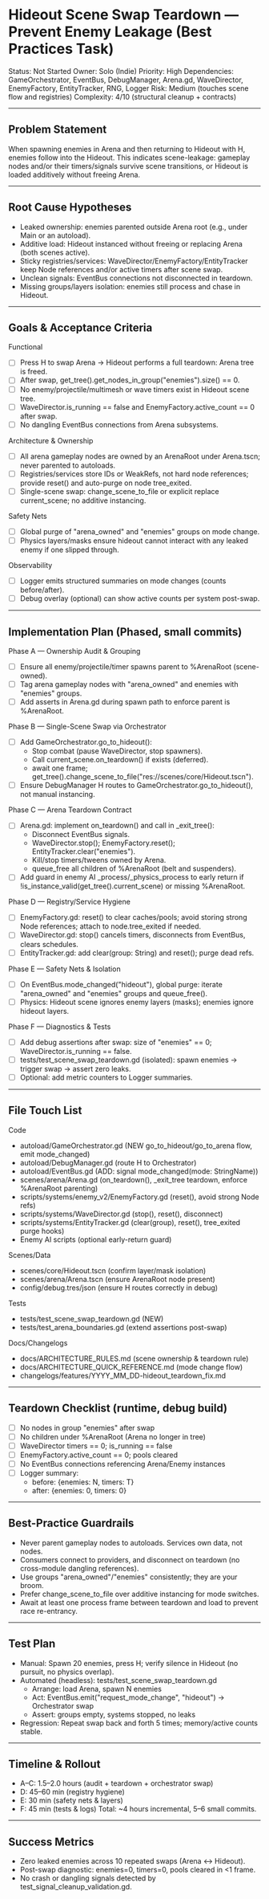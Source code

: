 # Hideout Scene Swap Teardown — Prevent Enemy Leakage (Best Practices Task)

Status: Not Started
Owner: Solo (Indie)
Priority: High
Dependencies: GameOrchestrator, EventBus, DebugManager, Arena.gd, WaveDirector, EnemyFactory, EntityTracker, RNG, Logger
Risk: Medium (touches scene flow and registries)
Complexity: 4/10 (structural cleanup + contracts)

---

## Problem Statement

When spawning enemies in Arena and then returning to Hideout with H, enemies follow into the Hideout. This indicates scene-leakage: gameplay nodes and/or their timers/signals survive scene transitions, or Hideout is loaded additively without freeing Arena.

---

## Root Cause Hypotheses

- Leaked ownership: enemies parented outside Arena root (e.g., under Main or an autoload).
- Additive load: Hideout instanced without freeing or replacing Arena (both scenes active).
- Sticky registries/services: WaveDirector/EnemyFactory/EntityTracker keep Node references and/or active timers after scene swap.
- Unclean signals: EventBus connections not disconnected in teardown.
- Missing groups/layers isolation: enemies still process and chase in Hideout.

---

## Goals & Acceptance Criteria

Functional
- [ ] Press H to swap Arena → Hideout performs a full teardown: Arena tree is freed.
- [ ] After swap, get_tree().get_nodes_in_group("enemies").size() == 0.
- [ ] No enemy/projectile/multimesh or wave timers exist in Hideout scene tree.
- [ ] WaveDirector.is_running == false and EnemyFactory.active_count == 0 after swap.
- [ ] No dangling EventBus connections from Arena subsystems.

Architecture & Ownership
- [ ] All arena gameplay nodes are owned by an ArenaRoot under Arena.tscn; never parented to autoloads.
- [ ] Registries/services store IDs or WeakRefs, not hard node references; provide reset() and auto-purge on node tree_exited.
- [ ] Single-scene swap: change_scene_to_file or explicit replace current_scene; no additive instancing.

Safety Nets
- [ ] Global purge of "arena_owned" and "enemies" groups on mode change.
- [ ] Physics layers/masks ensure hideout cannot interact with any leaked enemy if one slipped through.

Observability
- [ ] Logger emits structured summaries on mode changes (counts before/after).
- [ ] Debug overlay (optional) can show active counts per system post-swap.

---

## Implementation Plan (Phased, small commits)

Phase A — Ownership Audit & Grouping
- [ ] Ensure all enemy/projectile/timer spawns parent to %ArenaRoot (scene-owned).
- [ ] Tag arena gameplay nodes with "arena_owned" and enemies with "enemies" groups.
- [ ] Add asserts in Arena.gd during spawn path to enforce parent is %ArenaRoot.

Phase B — Single-Scene Swap via Orchestrator
- [ ] Add GameOrchestrator.go_to_hideout():
  - Stop combat (pause WaveDirector, stop spawners).
  - Call current_scene.on_teardown() if exists (deferred).
  - await one frame; get_tree().change_scene_to_file("res://scenes/core/Hideout.tscn").
- [ ] Ensure DebugManager H routes to GameOrchestrator.go_to_hideout(), not manual instancing.

Phase C — Arena Teardown Contract
- [ ] Arena.gd: implement on_teardown() and call in _exit_tree():
  - Disconnect EventBus signals.
  - WaveDirector.stop(); EnemyFactory.reset(); EntityTracker.clear("enemies").
  - Kill/stop timers/tweens owned by Arena.
  - queue_free all children of %ArenaRoot (belt and suspenders).
- [ ] Add guard in enemy AI _process/_physics_process to early return if !is_instance_valid(get_tree().current_scene) or missing %ArenaRoot.

Phase D — Registry/Service Hygiene
- [ ] EnemyFactory.gd: reset() to clear caches/pools; avoid storing strong Node references; attach to node.tree_exited if needed.
- [ ] WaveDirector.gd: stop() cancels timers, disconnects from EventBus, clears schedules.
- [ ] EntityTracker.gd: add clear(group: String) and reset(); purge dead refs.

Phase E — Safety Nets & Isolation
- [ ] On EventBus.mode_changed("hideout"), global purge: iterate "arena_owned" and "enemies" groups and queue_free().
- [ ] Physics: Hideout scene ignores enemy layers (masks); enemies ignore hideout layers.

Phase F — Diagnostics & Tests
- [ ] Add debug assertions after swap: size of "enemies" == 0; WaveDirector.is_running == false.
- [ ] tests/test_scene_swap_teardown.gd (isolated): spawn enemies → trigger swap → assert zero leaks.
- [ ] Optional: add metric counters to Logger summaries.

---

## File Touch List

Code
- autoload/GameOrchestrator.gd (NEW go_to_hideout/go_to_arena flow, emit mode_changed)
- autoload/DebugManager.gd (route H to Orchestrator)
- autoload/EventBus.gd (ADD: signal mode_changed(mode: StringName))
- scenes/arena/Arena.gd (on_teardown(), _exit_tree teardown, enforce %ArenaRoot parenting)
- scripts/systems/enemy_v2/EnemyFactory.gd (reset(), avoid strong Node refs)
- scripts/systems/WaveDirector.gd (stop(), reset(), disconnect)
- scripts/systems/EntityTracker.gd (clear(group), reset(), tree_exited purge hooks)
- Enemy AI scripts (optional early-return guard)

Scenes/Data
- scenes/core/Hideout.tscn (confirm layer/mask isolation)
- scenes/arena/Arena.tscn (ensure ArenaRoot node present)
- config/debug.tres/json (ensure H routes correctly in debug)

Tests
- tests/test_scene_swap_teardown.gd (NEW)
- tests/test_arena_boundaries.gd (extend assertions post-swap)

Docs/Changelogs
- docs/ARCHITECTURE_RULES.md (scene ownership & teardown rule)
- docs/ARCHITECTURE_QUICK_REFERENCE.md (mode change flow)
- changelogs/features/YYYY_MM_DD-hideout_teardown_fix.md

---

## Teardown Checklist (runtime, debug build)

- [ ] No nodes in group "enemies" after swap
- [ ] No children under %ArenaRoot (Arena no longer in tree)
- [ ] WaveDirector timers == 0; is_running == false
- [ ] EnemyFactory.active_count == 0; pools cleared
- [ ] No EventBus connections referencing Arena/Enemy instances
- [ ] Logger summary:
  - before: {enemies: N, timers: T}
  - after: {enemies: 0, timers: 0}

---

## Best-Practice Guardrails

- Never parent gameplay nodes to autoloads. Services own data, not nodes.
- Consumers connect to providers, and disconnect on teardown (no cross-module dangling references).
- Use groups "arena_owned"/"enemies" consistently; they are your broom.
- Prefer change_scene_to_file over additive instancing for mode switches.
- Await at least one process frame between teardown and load to prevent race re-entrancy.

---

## Test Plan

- Manual: Spawn 20 enemies, press H; verify silence in Hideout (no pursuit, no physics overlap).
- Automated (headless): tests/test_scene_swap_teardown.gd
  - Arrange: load Arena, spawn N enemies
  - Act: EventBus.emit("request_mode_change", "hideout") → Orchestrator swap
  - Assert: groups empty, systems stopped, no leaks
- Regression: Repeat swap back and forth 5 times; memory/active counts stable.

---

## Timeline & Rollout

- A–C: 1.5–2.0 hours (audit + teardown + orchestrator swap)
- D: 45–60 min (registry hygiene)
- E: 30 min (safety nets & layers)
- F: 45 min (tests & logs)
Total: ~4 hours incremental, 5–6 small commits.

---

## Success Metrics

- Zero leaked enemies across 10 repeated swaps (Arena ↔ Hideout).
- Post-swap diagnostic: enemies=0, timers=0, pools cleared in <1 frame.
- No crash or dangling signals detected by test_signal_cleanup_validation.gd.
